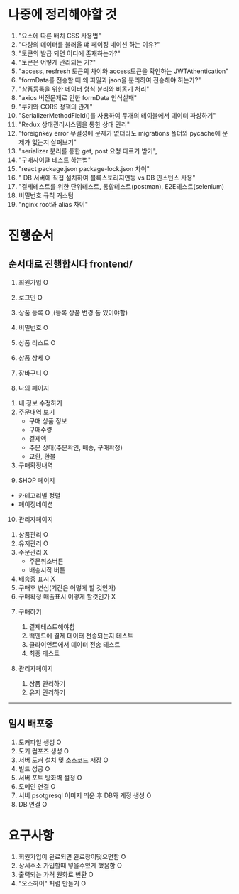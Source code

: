 # 나중에 정리해야할 것
1. "요소에 따른 배치 CSS 사용법"
2. "다량의 데이터를 불러올 떄 페이징 네이션 하는 이유?"
3. "토큰의 발급 되면 어디에 존재하는가?"
4. "토큰은 어떻게 관리되는 가?"
5. "access, resfresh 토큰의 차이와 access토큰을 확인하는 JWTAthentication"
6. "formData를 전송할 때 왜 파일과 json을 분리하여 전송해야 하는가?"
7. "상품등록을 위한 데이터 형식 분리와 비동기 처리"
8. "axios 버전문제로 인한 formData 인식실패"
9. "쿠키와 CORS 정책의 관계"
10. "SerializerMethodField()를 사용하여 두개의 테이블에서 데이터 파싱하기"
11. "Redux 상태관리시스템을 통한 상태 관리"
12. "foreignkey error 무결성에 문제가 없더라도 migrations 폴더와 pycache에 문제가 없는지 살펴보기"
13. "serializer 분리를 통한 get, post 요청 다르기 받기",
14. "구매사이클 테스트 하는법"
15. "react package.json package-lock.json 차이"
16. " DB 서버에 직접 설치하여 블록스토리지연동 vs DB 인스턴스 사용"
17. "결제테스트를 위한 단위테스트, 통합테스트(postman), E2E테스트(selenium)
18. 비밀번호 규칙 커스텀
19. "nginx root와 alias 차이"


# 진행순서
## 순서대로 진행합시다 frontend/
1. 회원가입 O
2. 로그인 O
3. 상품 등록 O ,(등록 상품 변경 폼 있어야함)
4. 비밀번호 O
5. 상품 리스트 O
6. 상품 상세 O
7. 장바구니 O 
   
8.  나의 페이지
1)  내 정보 수정하기
2) 주문내역 보기
    - 구매 상품 정보 
    - 구매수량 
    - 결제액
    - 주문 상태(주문확인, 배송, 구매확정)
    - 교환, 환불
3) 구매확정내역

9.  SHOP 페이지
   - 카테고리별 정렬
   - 페이징네이션

10. 관리자페이지
1) 상품관리 O
2) 유저관리 O
3) 주문관리 X
    - 주문취소버튼
    - 배송시작 버튼
4) 배송중 표시 X
5) 구매후 변심(기간은 어떻게 할 것인가)
6) 구매확정 매출표시 어떻게 할것인가 X

7.  구매하기
    1) 결제테스트해야함
    2) 백엔드에 결제 데이터 전송되는지 테스트
    3) 클라이언트에서 데이터 전송 테스트
    4) 최종 테스트




10. 관리자페이지
    1) 상품 관리하기
    2) 유저 관리하기


-------------------------------
## 임시 배포중
1. 도커파일 생성 O
2. 도커 컴포즈 생성 O
3. 서버 도커 설치 및 소스코드 저장 O
4. 빌드 성공 O
5. 서버 포트 방화벽 설정 O
6. 도메인 연결 O
7. 서버 psotgresql 이미지 띄운 후 DB와 계정 생성 O
8. DB 연결 O

# 요구사항
1. 회원가입이 완료되면 완료창이떳으면함 O
2. 상세주소 가입할때 넣을수있게 했음함 O
3. 출력되는 가격 원화로 변환 O
4. "오스하이" 처럼 만들기 O